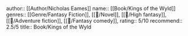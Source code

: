 author:: [[Author/Nicholas Eames]]
name:: [[Book/Kings of the Wyld]]
genres:: [[Genre/Fantasy Fiction]], [[📖/Novel]], [[📖/High fantasy]], [[📖/Adventure fiction]], [[📖/Fantasy comedy]],
rating:: 5/10
recommend:: 2.5/5
title:: Book/Kings of the Wyld
